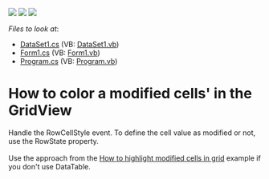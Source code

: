 <!-- default badges list -->
![](https://img.shields.io/endpoint?url=https://codecentral.devexpress.com/api/v1/VersionRange/128626258/13.1.4%2B)
[![](https://img.shields.io/badge/Open_in_DevExpress_Support_Center-FF7200?style=flat-square&logo=DevExpress&logoColor=white)](https://supportcenter.devexpress.com/ticket/details/E997)
[![](https://img.shields.io/badge/📖_How_to_use_DevExpress_Examples-e9f6fc?style=flat-square)](https://docs.devexpress.com/GeneralInformation/403183)
<!-- default badges end -->
<!-- default file list -->
*Files to look at*:

* [DataSet1.cs](./CS/WindowsApplication1/DataSet1.cs) (VB: [DataSet1.vb](./VB/WindowsApplication1/DataSet1.vb))
* [Form1.cs](./CS/WindowsApplication1/Form1.cs) (VB: [Form1.vb](./VB/WindowsApplication1/Form1.vb))
* [Program.cs](./CS/WindowsApplication1/Program.cs) (VB: [Program.vb](./VB/WindowsApplication1/Program.vb))
<!-- default file list end -->
# How to color a modified cells' in the GridView


<p>Handle the RowCellStyle event. To define the cell value as modified or not, use the RowState property.<br /><br />Use the approach from the <a href="https://www.devexpress.com/Support/Center/p/T190692">How to highlight modified cells in grid</a> example if you don't use DataTable.</p>

<br/>


